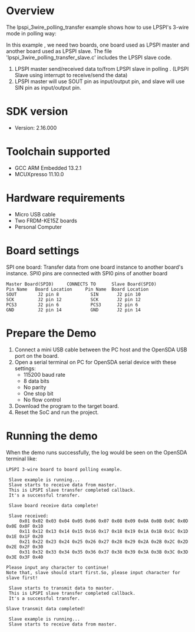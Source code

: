 Overview
========
The lpspi_3wire_polling_transfer example shows how to use LPSPI's 3-wire mode in polling way:

In this example , we need two boards, one board used as LPSPI master and another board used as LPSPI slave.
The file 'lpspi_3wire_polling_transfer_slave.c' includes the LPSPI slave code.

1. LPSPI master send/received data to/from LPSPI slave in polling . (LPSPI Slave using interrupt to receive/send the data)
2. LPSPI master will use SOUT pin as input/output pin, and slave will use SIN pin as input/output pin.

SDK version
===========
- Version: 2.16.000

Toolchain supported
===================
- GCC ARM Embedded  13.2.1
- MCUXpresso  11.10.0

Hardware requirements
=====================
- Micro USB cable
- Two FRDM-KE15Z boards
- Personal Computer

Board settings
==============
SPI one board:
Transfer data from one board instance to another board's instance.
SPI0 pins are connected with SPI0 pins of another board
~~~~~~~~~~~~~~~~~~~~~~~~~~~~~~~~~~~~~~~~~~~~~~~~~~~~~~
Master Board(SPI0)     CONNECTS TO      Slave Board(SPI0)
Pin Name   Board Location     Pin Name  Board Location
SOUT        J2 pin 8            SIN       J2 pin 10
SCK         J2 pin 12           SCK       J2 pin 12
PCS3        J2 pin 6            PCS3      J2 pin 6
GND         J2 pin 14           GND       J2 pin 14
~~~~~~~~~~~~~~~~~~~~~~~~~~~~~~~~~~~~~~~~~~~~~~~~~~~~~~

Prepare the Demo
================
1.  Connect a mini USB cable between the PC host and the OpenSDA USB port on the board.
2.  Open a serial terminal on PC for OpenSDA serial device with these settings:
    - 115200 baud rate
    - 8 data bits
    - No parity
    - One stop bit
    - No flow control
3.  Download the program to the target board.
4.  Reset the SoC and run the project.

Running the demo
================
When the demo runs successfully, the log would be seen on the OpenSDA terminal like:

~~~~~~~~~~~~~~~~~~~~~~~~~~~~~~~~~~~~~~~~~~~~~~~~~~~~~~~~~~~~~~~~~~~~~~~~~~~~~~~~~~~~
LPSPI 3-wire board to board polling example.

 Slave example is running...
 Slave starts to receive data from master.
 This is LPSPI slave transfer completed callback. 
 It's a successful transfer. 

 Slave board receive data complete!

 Slave received:
     0x01 0x02 0x03 0x04 0x05 0x06 0x07 0x08 0x09 0x0A 0x0B 0x0C 0x0D 0x0E 0x0F 0x10
     0x11 0x12 0x13 0x14 0x15 0x16 0x17 0x18 0x19 0x1A 0x1B 0x1C 0x1D 0x1E 0x1F 0x20
     0x21 0x22 0x23 0x24 0x25 0x26 0x27 0x28 0x29 0x2A 0x2B 0x2C 0x2D 0x2E 0x2F 0x30
     0x31 0x32 0x33 0x34 0x35 0x36 0x37 0x38 0x39 0x3A 0x3B 0x3C 0x3D 0x3E 0x3F 0x40

Please input any character to continue!
Note that, slave should start first.So, please input character for slave first!

 Slave starts to transmit data to master.
 This is LPSPI slave transfer completed callback. 
 It's a successful transfer. 

Slave transmit data completed!

 Slave example is running...
 Slave starts to receive data from master.

~~~~~~~~~~~~~~~~~~~~~~~~~~~~~~~~~~~~~~~~~~~~~~~~~~~~~~~~~~~~~~~~~~~~~~~~~~~~~~~~~~~~~
